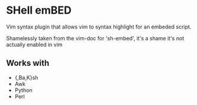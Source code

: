 SHell emBED
===========

Vim syntax plugin that allows vim to syntax highlight for an embeded script.

Shamelessly taken from the vim-doc for 'sh-embed', it's a shame it's not
actually enabled in vim


Works with
----------
- {,Ba,K}sh
- Awk
- Python
- Perl
